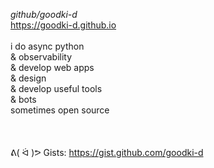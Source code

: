 *github/goodki-d*  
https://goodki-d.github.io
<br/>
<br/>
i do async python  
& observability  
& develop web apps  
& design   
& develop useful tools   
& bots  
sometimes open source  
<br/>
<br/>
<br/>
ᕕ( ᐛ )ᕗ Gists: https://gist.github.com/goodki-d
